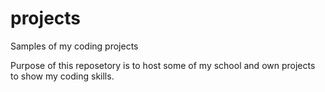 # projects
Samples of my coding projects

Purpose of this reposetory is to host some of my school and own projects to show my coding skills.
